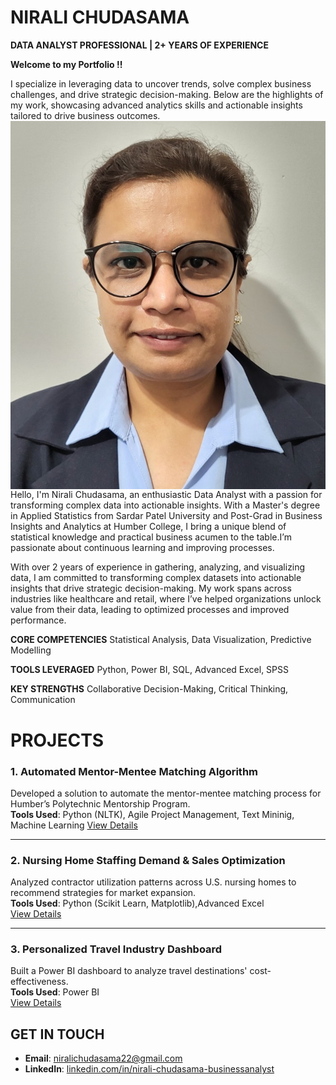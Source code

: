 # NIRALI CHUDASAMA
**DATA ANALYST PROFESSIONAL | 2+ YEARS OF EXPERIENCE**

**Welcome to my Portfolio !!**
<p>
  I specialize in leveraging data to uncover trends, solve complex business challenges, and drive strategic decision-making. Below are the highlights of my work, showcasing advanced analytics skills and actionable insights tailored to drive business outcomes.
  <img src="pic01.jpg" alt="Nirali Chudasama" style="float: right; margin-left: 120px; width: 1000px;">
</p>

-----

Hello, I'm Nirali Chudasama, an enthusiastic Data Analyst with a passion for transforming complex data into actionable insights. With a Master's degree in Applied Statistics from Sardar Patel University and Post-Grad in Business Insights and Analytics at Humber College, I bring a unique blend of statistical knowledge and practical business acumen to the table.I’m passionate about continuous learning and improving processes.

With over 2 years of experience in gathering, analyzing, and visualizing data, I am committed to transforming complex datasets into actionable insights that drive strategic decision-making. My work spans across industries like healthcare and retail, where I’ve helped organizations unlock value from their data, leading to optimized processes and improved performance.
                
**CORE COMPETENCIES**
Statistical Analysis, Data Visualization, Predictive Modelling
                   
**TOOLS LEVERAGED**
Python, Power BI, SQL, Advanced Excel, SPSS
                    
**KEY STRENGTHS**
Collaborative Decision-Making, Critical Thinking, Communication


# PROJECTS

### 1. **Automated Mentor-Mentee Matching Algorithm**
Developed a solution to automate the mentor-mentee matching process for Humber’s Polytechnic Mentorship Program.  
**Tools Used**: Python (NLTK), Agile Project Management, Text Mininig, Machine Learning 
[View Details](mentor-mentee-details.md)

---

### 2. **Nursing Home Staffing Demand & Sales Optimization**

Analyzed contractor utilization patterns across U.S. nursing homes to recommend strategies for market expansion.  
**Tools Used**: Python (Scikit Learn, Matplotlib),Advanced Excel  
[View Details](nursing-home-details.md)

---

### 3. **Personalized Travel Industry Dashboard**

Built a Power BI dashboard to analyze travel destinations' cost-effectiveness.  
**Tools Used**: Power BI  
[View Details](travel-dashboard-details.md)




## GET IN TOUCH
- **Email**: [niralichudasama22@gmail.com](mailto:niralichudasama22@gmail.com)
- **LinkedIn**: [linkedin.com/in/nirali-chudasama-businessanalyst](https://www.linkedin.com/in/nirali-chudasama-businessanalyst/)
  




